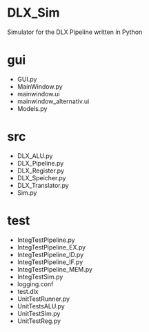 DLX_Sim
=======

Simulator for the DLX Pipeline written in Python

gui
====
- GUI.py
- MainWindow.py
- mainwindow.ui
- mainwindow_alternativ.ui
- Models.py

src
===
- DLX_ALU.py
- DLX_Pipeline.py
- DLX_Register.py
- DLX_Speicher.py
- DLX_Translator.py
- Sim.py

test
====
- IntegTestPipeline.py
- IntegTestPipeline_EX.py
- IntegTestPipeline_ID.py
- IntegTestPipeline_IF.py
- IntegTestPipeline_MEM.py
- IntegTestSim.py
- logging.conf
- test.dlx
- UnitTestRunner.py
- UnitTestsALU.py
- UnitTestSim.py
- UnitTestReg.py